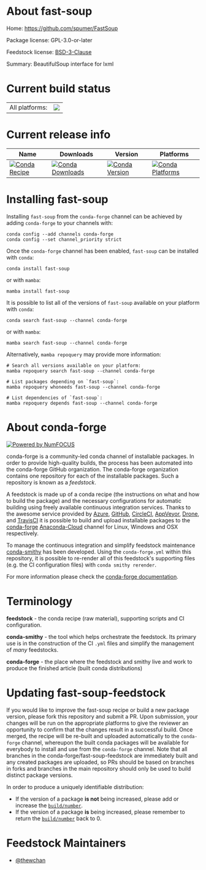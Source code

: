 About fast-soup
===============

Home: https://github.com/spumer/FastSoup

Package license: GPL-3.0-or-later

Feedstock license: [BSD-3-Clause](https://github.com/conda-forge/fast-soup-feedstock/blob/main/LICENSE.txt)

Summary: BeautifulSoup interface for lxml

Current build status
====================


<table><tr><td>All platforms:</td>
    <td>
      <a href="https://dev.azure.com/conda-forge/feedstock-builds/_build/latest?definitionId=17663&branchName=main">
        <img src="https://dev.azure.com/conda-forge/feedstock-builds/_apis/build/status/fast-soup-feedstock?branchName=main">
      </a>
    </td>
  </tr>
</table>

Current release info
====================

| Name | Downloads | Version | Platforms |
| --- | --- | --- | --- |
| [![Conda Recipe](https://img.shields.io/badge/recipe-fast--soup-green.svg)](https://anaconda.org/conda-forge/fast-soup) | [![Conda Downloads](https://img.shields.io/conda/dn/conda-forge/fast-soup.svg)](https://anaconda.org/conda-forge/fast-soup) | [![Conda Version](https://img.shields.io/conda/vn/conda-forge/fast-soup.svg)](https://anaconda.org/conda-forge/fast-soup) | [![Conda Platforms](https://img.shields.io/conda/pn/conda-forge/fast-soup.svg)](https://anaconda.org/conda-forge/fast-soup) |

Installing fast-soup
====================

Installing `fast-soup` from the `conda-forge` channel can be achieved by adding `conda-forge` to your channels with:

```
conda config --add channels conda-forge
conda config --set channel_priority strict
```

Once the `conda-forge` channel has been enabled, `fast-soup` can be installed with `conda`:

```
conda install fast-soup
```

or with `mamba`:

```
mamba install fast-soup
```

It is possible to list all of the versions of `fast-soup` available on your platform with `conda`:

```
conda search fast-soup --channel conda-forge
```

or with `mamba`:

```
mamba search fast-soup --channel conda-forge
```

Alternatively, `mamba repoquery` may provide more information:

```
# Search all versions available on your platform:
mamba repoquery search fast-soup --channel conda-forge

# List packages depending on `fast-soup`:
mamba repoquery whoneeds fast-soup --channel conda-forge

# List dependencies of `fast-soup`:
mamba repoquery depends fast-soup --channel conda-forge
```


About conda-forge
=================

[![Powered by
NumFOCUS](https://img.shields.io/badge/powered%20by-NumFOCUS-orange.svg?style=flat&colorA=E1523D&colorB=007D8A)](https://numfocus.org)

conda-forge is a community-led conda channel of installable packages.
In order to provide high-quality builds, the process has been automated into the
conda-forge GitHub organization. The conda-forge organization contains one repository
for each of the installable packages. Such a repository is known as a *feedstock*.

A feedstock is made up of a conda recipe (the instructions on what and how to build
the package) and the necessary configurations for automatic building using freely
available continuous integration services. Thanks to the awesome service provided by
[Azure](https://azure.microsoft.com/en-us/services/devops/), [GitHub](https://github.com/),
[CircleCI](https://circleci.com/), [AppVeyor](https://www.appveyor.com/),
[Drone](https://cloud.drone.io/welcome), and [TravisCI](https://travis-ci.com/)
it is possible to build and upload installable packages to the
[conda-forge](https://anaconda.org/conda-forge) [Anaconda-Cloud](https://anaconda.org/)
channel for Linux, Windows and OSX respectively.

To manage the continuous integration and simplify feedstock maintenance
[conda-smithy](https://github.com/conda-forge/conda-smithy) has been developed.
Using the ``conda-forge.yml`` within this repository, it is possible to re-render all of
this feedstock's supporting files (e.g. the CI configuration files) with ``conda smithy rerender``.

For more information please check the [conda-forge documentation](https://conda-forge.org/docs/).

Terminology
===========

**feedstock** - the conda recipe (raw material), supporting scripts and CI configuration.

**conda-smithy** - the tool which helps orchestrate the feedstock.
                   Its primary use is in the construction of the CI ``.yml`` files
                   and simplify the management of *many* feedstocks.

**conda-forge** - the place where the feedstock and smithy live and work to
                  produce the finished article (built conda distributions)


Updating fast-soup-feedstock
============================

If you would like to improve the fast-soup recipe or build a new
package version, please fork this repository and submit a PR. Upon submission,
your changes will be run on the appropriate platforms to give the reviewer an
opportunity to confirm that the changes result in a successful build. Once
merged, the recipe will be re-built and uploaded automatically to the
`conda-forge` channel, whereupon the built conda packages will be available for
everybody to install and use from the `conda-forge` channel.
Note that all branches in the conda-forge/fast-soup-feedstock are
immediately built and any created packages are uploaded, so PRs should be based
on branches in forks and branches in the main repository should only be used to
build distinct package versions.

In order to produce a uniquely identifiable distribution:
 * If the version of a package **is not** being increased, please add or increase
   the [``build/number``](https://docs.conda.io/projects/conda-build/en/latest/resources/define-metadata.html#build-number-and-string).
 * If the version of a package **is** being increased, please remember to return
   the [``build/number``](https://docs.conda.io/projects/conda-build/en/latest/resources/define-metadata.html#build-number-and-string)
   back to 0.

Feedstock Maintainers
=====================

* [@thewchan](https://github.com/thewchan/)

